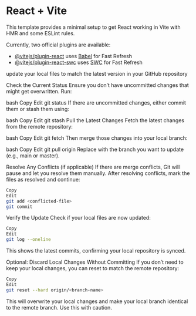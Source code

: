 # React + Vite

This template provides a minimal setup to get React working in Vite with HMR and some ESLint rules.

Currently, two official plugins are available:

- [@vitejs/plugin-react](https://github.com/vitejs/vite-plugin-react/blob/main/packages/plugin-react/README.md) uses [Babel](https://babeljs.io/) for Fast Refresh
- [@vitejs/plugin-react-swc](https://github.com/vitejs/vite-plugin-react-swc) uses [SWC](https://swc.rs/) for Fast Refresh


update your local files to match the latest version in your GitHub repository


Check the Current Status
Ensure you don’t have uncommitted changes that might get overwritten. Run:

bash
Copy
Edit
git status
If there are uncommitted changes, either commit them or stash them using:

bash
Copy
Edit
git stash
Pull the Latest Changes
Fetch the latest changes from the remote repository:

bash
Copy
Edit
git fetch
Then merge those changes into your local branch:

bash
Copy
Edit
git pull origin <branch-name>
Replace <branch-name> with the branch you want to update (e.g., main or master).

Resolve Any Conflicts (if applicable)
If there are merge conflicts, Git will pause and let you resolve them manually. After resolving conflicts, mark the files as resolved and continue:

```bash
Copy
Edit
git add <conflicted-file>
git commit
```
Verify the Update
Check if your local files are now updated:


```bash
Copy
Edit
git log --oneline
```
This shows the latest commits, confirming your local repository is synced.

Optional: Discard Local Changes Without Committing
If you don’t need to keep your local changes, you can reset to match the remote repository:

```bash
Copy
Edit
git reset --hard origin/<branch-name>
```
This will overwrite your local changes and make your local branch identical to the remote branch. Use this with caution.